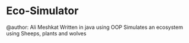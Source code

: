 # Eco-Simulator
@author: Ali Meshkat 
Written in java using OOP
Simulates an ecosystem using Sheeps, plants and wolves
